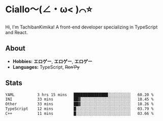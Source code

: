 # Ciallo～(∠・ω< )⌒⭐️

Hi, I'm TachibanKimika! A front-end developer specializing in TypeScript and React.

## About
- **Hobbies:** **エロゲー**, **エロゲー**, **エロゲー**
- **Languages:** TypeScript, ~~Ren’Py~~

## Stats
<!--START_SECTION:waka-->

```txt
YAML          3 hrs 15 mins   ███████████████░░░░░░░░░░   60.20 %
INI           33 mins         ██▓░░░░░░░░░░░░░░░░░░░░░░   10.45 %
Other         33 mins         ██▓░░░░░░░░░░░░░░░░░░░░░░   10.26 %
TypeScript    12 mins         █░░░░░░░░░░░░░░░░░░░░░░░░   03.79 %
C++           11 mins         █░░░░░░░░░░░░░░░░░░░░░░░░   03.66 %
```

<!--END_SECTION:waka-->

<!-- ![Metrics](https://metrics.lecoq.io/TachibanaKimika?template=classic&base.activity=0&base.community=0&base.repositories=0&languages=1&isocalendar=1&isocalendar.duration=half-year&languages.limit=8&languages.sections=most-used&languages.colors=github&languages.threshold=0%25&languages.indepth=false&languages.recent.load=300&languages.recent.days=14&config.timezone=Asia%2FShanghai)
 -->
